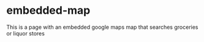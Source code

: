 # embedded-map
This is a page with an embedded google maps map that searches groceries or liquor stores
